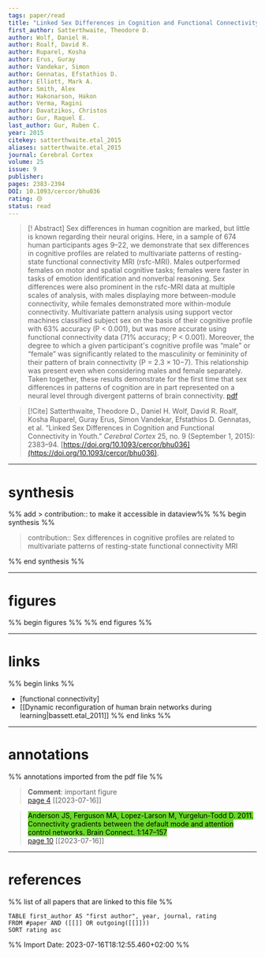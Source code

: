 ```yaml
---
tags: paper/read
title: "Linked Sex Differences in Cognition and Functional Connectivity in Youth" 
first_author: Satterthwaite, Theodore D. 
author: Wolf, Daniel H. 
author: Roalf, David R. 
author: Ruparel, Kosha 
author: Erus, Guray 
author: Vandekar, Simon 
author: Gennatas, Efstathios D. 
author: Elliott, Mark A. 
author: Smith, Alex 
author: Hakonarson, Hakon 
author: Verma, Ragini 
author: Davatzikos, Christos 
author: Gur, Raquel E. 
last_author: Gur, Ruben C.
year: 2015     
citekey: satterthwaite.etal_2015
aliases: satterthwaite.etal_2015
journal: Cerebral Cortex  
volume: 25 
issue: 9    
publisher:       
pages: 2383-2394   
DOI: 10.1093/cercor/bhu036
rating: 🟡
status: read
---
```

> [! Abstract]
> Sex differences in human cognition are marked, but little is known regarding their neural origins. Here, in a sample of 674 human participants ages 9–22, we demonstrate that sex differences in cognitive profiles are related to multivariate patterns of resting-state functional connectivity MRI (rsfc-MRI). Males outperformed females on motor and spatial cognitive tasks; females were faster in tasks of emotion identification and nonverbal reasoning. Sex differences were also prominent in the rsfc-MRI data at multiple scales of analysis, with males displaying more between-module connectivity, while females demonstrated more within-module connectivity. Multivariate pattern analysis using support vector machines classified subject sex on the basis of their cognitive profile with 63% accuracy (P &lt; 0.001), but was more accurate using functional connectivity data (71% accuracy; P &lt; 0.001). Moreover, the degree to which a given participant's cognitive profile was “male” or “female” was significantly related to the masculinity or femininity of their pattern of brain connectivity (P = 2.3 × 10−7). This relationship was present even when considering males and female separately. Taken together, these results demonstrate for the first time that sex differences in patterns of cognition are in part represented on a neural level through divergent patterns of brain connectivity. [pdf](file:///Users/kamp/Zotero/storage/5BX3MXQZ/Satterthwaite%20et%20al_2015_Linked%20Sex%20Differences%20in%20Cognition%20and%20Functional%20Connectivity%20in%20Youth.pdf)

> [!Cite] Satterthwaite, Theodore D., Daniel H. Wolf, David R. Roalf, Kosha Ruparel, Guray Erus, Simon Vandekar, Efstathios D. Gennatas, et al. “Linked Sex Differences in Cognition and Functional Connectivity in Youth.” _Cerebral Cortex_ 25, no. 9 (September 1, 2015): 2383–94. [https://doi.org/10.1093/cercor/bhu036](https://doi.org/10.1093/cercor/bhu036).  

---
# synthesis
%% add > contribution:: to make it accessible in dataview%%
%% begin synthesis %%
> contribution:: Sex differences in cognitive profiles are related to multivariate patterns of resting-state functional connectivity MRI 

%% end synthesis %%

---
# figures
%% begin figures %%
%% end figures %%

---
# links 
%% begin links %%
- [functional connectivity]
- [[Dynamic reconfiguration of human brain networks during learning|bassett.etal_2011]]
%% end links %%

---
# annotations
%% annotations imported from the pdf file %%

  
> **Comment**: important figure  
> [page 4](file:///Users/kamp/Zotero/storage/5BX3MXQZ/Satterthwaite%20et%20al_2015_Linked%20Sex%20Differences%20in%20Cognition%20and%20Functional%20Connectivity%20in%20Youth.pdf) [[2023-07-16]]  

  
> <mark style="background-color: #69d927">Anderson JS, Ferguson MA, Lopez-Larson M, Yurgelun-Todd D. 2011. Connectivity gradients between the default mode and attention control networks. Brain Connect. 1:147–157 </mark>  
> [page 10](file:///Users/kamp/Zotero/storage/5BX3MXQZ/Satterthwaite%20et%20al_2015_Linked%20Sex%20Differences%20in%20Cognition%20and%20Functional%20Connectivity%20in%20Youth.pdf) [[2023-07-16]]  

---
# references
%% list of all papers that are linked to this file %%
```dataview
TABLE first_author AS "first author", year, journal, rating 
FROM #paper AND ([[]] OR outgoing([[]]))
SORT rating asc
```



%% Import Date: 2023-07-16T18:12:55.460+02:00 %%
